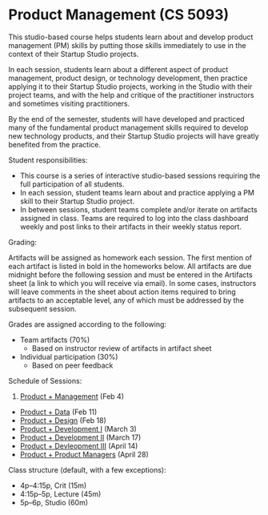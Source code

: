 # Product Management (CS 5093)

This studio-based course helps students learn about and develop product management (PM) skills by putting those skills immediately to use in the context of their Startup Studio projects.

In each session, students learn about a different aspect of product management, product design, or technology development, then practice applying it to their Startup Studio projects, working in the Studio with their project teams, and with the help and critique of the practitioner instructors and sometimes visiting practitioners.

By the end of the semester, students will have developed and practiced many of the fundamental product management skills required to develop new technology products, and their Startup Studio projects will have greatly benefited from the practice.

Student responsibilities:

* This course is a series of interactive studio-based sessions requiring the full participation of all students.
* In each session, student teams learn about and practice applying a PM skill to their Startup Studio project. 
* In between sessions, student teams complete and/or iterate on artifacts assigned in class. Teams are required to log into the class dashboard weekly and post links to their artifacts in their weekly status report.

Grading:

Artifacts will be assigned as homework each session. The first mention of each artifact is listed in bold in the homeworks below. All artifacts are due midnight before the following session and must be entered in the Artifacts sheet (a link to which you will receive via email). In some cases, instructors will leave comments in the sheet about action items required to bring artifacts to an acceptable level, any of which must be addressed by the subsequent session.

Grades are assigned according to the following:

* Team artifacts (70%)
    * Based on instructor review of artifacts in artifact sheet
* Individual participation (30%)
    * Based on peer feedback

Schedule of Sessions:

1. [Product + Management](https://github.com/cornelltech/product-management/wiki#session-1-product--management-the-phantom-pm) (Feb 4)
* [Product + Data](https://github.com/cornelltech/product-management/wiki#session-2-product--data-attack-of-the-data) (Feb 11)
* [Product + Design](https://github.com/cornelltech/product-management/wiki#session-3-product--design-revenge-of-the-users) (Feb 18)
* [Product + Development I](https://github.com/cornelltech/product-management/wiki#session-4-product--development-part-i-a-new-code) (March 3) 
* [Product + Development II](https://github.com/cornelltech/product-management/wiki#session-5-product--development-ii-the-code-strikes-back) (March 17)
* [Product + Devleopment III](https://github.com/cornelltech/product-management/wiki#session-6-product--development-iii-return-of-the-pm) (April 14)
* [Product + Product Managers](https://github.com/cornelltech/product-management/wiki#session-7-product--product-managers-the-pm-awakens) (April 28)

Class structure (default, with a few exceptions):

* 4p–4:15p, Crit (15m)
* 4:15p–5p, Lecture (45m)
* 5p–6p, Studio (60m)
